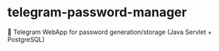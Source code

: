 # telegram-password-manager
🔐 Telegram WebApp for password generation/storage (Java Servlet + PostgreSQL)

